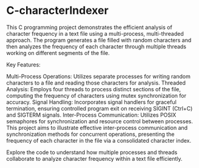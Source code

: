 # C-characterIndexer
This C programming project demonstrates the efficient analysis of character frequency in a text file using a multi-process, multi-threaded approach. The program generates a file filled with random characters and then analyzes the frequency of each character through multiple threads working on different segments of the file.

Key Features:

Multi-Process Operations: Utilizes separate processes for writing random characters to a file and reading those characters for analysis.
Threaded Analysis: Employs four threads to process distinct sections of the file, computing the frequency of characters using mutex synchronization for accuracy.
Signal Handling: Incorporates signal handlers for graceful termination, ensuring controlled program exit on receiving SIGINT (Ctrl+C) and SIGTERM signals.
Inter-Process Communication: Utilizes POSIX semaphores for synchronization and resource control between processes.
This project aims to illustrate effective inter-process communication and synchronization methods for concurrent operations, presenting the frequency of each character in the file via a consolidated character index.

Explore the code to understand how multiple processes and threads collaborate to analyze character frequency within a text file efficiently.

